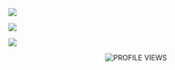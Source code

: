 <div align='center'> 
  <p align="left">
    <a href="https://skillicons.dev">
      <img src='https://skillicons.dev/icons?i=java,bots,mongodb,mysql' />
    </a>
  </p>
    <p align="left">
    <a href="https://skillicons.dev">
      <img src='https://skillicons.dev/icons?i=html,css,js,php,' />
    </a>
  </p>
    <p align="left">
    <a href="https://skillicons.dev">
      <img src='https://skillicons.dev/icons?i=idea,vscode' />
    </a>
  </p>
</div>

<div align='center'>
  <img alt="PROFILE VIEWS" src="https://komarev.com/ghpvc/?username=HubiSm4&style=flat&color=2aabe8">
</div>
